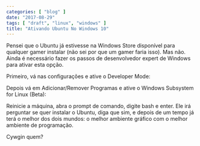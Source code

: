 ```yaml
---
categories: [ "blog" ]
date: "2017-08-29"
tags: [ "draft", "linux", "windows" ]
title: "Ativando Ubuntu No Windows 10"
---
```

Pensei que o Ubuntu já estivesse na Windows Store disponível para qualquer gamer instalar (não sei por que um gamer faria isso). Mas não. Ainda é necessário fazer os passos de desenvolvedor expert de Windows para ativar esta opção.

Primeiro, vá nas configurações e ative o Developer Mode:


Depois vá em Adicionar/Remover Programas e ative o Windows Subsystem for Linux (Beta):


Reinicie a máquina, abra o prompt de comando, digite bash e enter. Ele irá perguntar se quer instalar o Ubuntu, diga que sim, e depois de um tempo já terá o melhor dos dois mundos: o melhor ambiente gráfico com o melhor ambiente de programação.

Cywgin quem?
